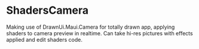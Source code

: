 # ShadersCamera
Making use of DrawnUi.Maui.Camera for totally drawn app, applying shaders to camera preview in realtime. Can take hi-res pictures with effects applied and edit shaders code.
